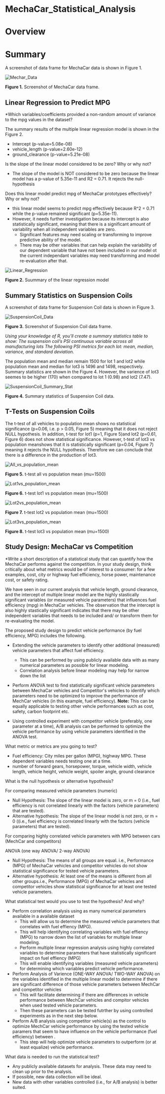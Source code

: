 # MechaCar_Statistical_Analysis

# Overview

# Summary

A screenshot of data frame for MechaCar data is shown in Figure 1. 

![Mechar_Data](/images/MechaCar-data.png)

**Figure 1.** Screenshot of MechaCar data frame.

## Linear Regression to Predict MPG

*Which variables/coefficients provided a non-random amount of variance to the mpg values in the dataset?

The summary results of the multiple linear regression model is shown in the Figure 2.

- Intercept (p-value=5.08e-08)
- vehicle_length (p-value=2.60e-12)
- ground_clearance (p-value=5.21e-08)


Is the slope of the linear model considered to be zero? Why or why not?
- The slope of the model is NOT considered to be zero because the linear model has a p-value of 5.35e-11 and R2 = 0.71. It rejects the null-hypothesis

Does this linear model predict mpg of MechaCar prototypes effectively? Why or why not?
- this linear model seems to predict mpg effectively because R^2 = 0.71 while the p-value remained significant (p=5.35e-11). 
- However, it needs further investigation because its intercept is also statistically significant, meaning that there is a significant amount of variability when all independent variables are zero. 
  - Significant features may need scaling or transforming to improve predictive ability of the model.
  - There may be other variables that can help explain the variability of our dependent variable that have not been included in our model ot the current independant variables may need transforming and model re-evaluation after that.  

![Linear_Regression](/images/lm-mpg_vehicle_param.png)

**Figure 2.** Suummary of the linear regression model 

## Summary Statistics on Suspension Coils

A screenshot of data frame for Suspension Coil data is shown in Figure 3. 

![SuspensionCoil_Data](/images/suspension-coil-data.png)

**Figure 3.** Screenshot of Suspension Coil data frame.


*Using your knowledge of R, you’ll create a summary statistics table to show:
The suspension coil’s PSI continuous variable across all manufacturing lots
The following PSI metrics for each lot: mean, median, variance, and standard deviation.*

The population mean and median remain 1500 for lot 1 and lot2 while population mean and median for lot3 is 1496 and 1498, respectively. Summary statistics are shown in the Figure 4. However, the varience of lot3 seemes to be higher (170) when compared to lot 1 (0.98) and lot2 (7.47).

![SuspensionCoil_Summary_Stat](/images/total-summary.png)

**Figure 4.** Summary statistics of Suspension Coil data.

## T-Tests on Suspension Coils

The t-test of all vehicles to population mean shows no statistical significance (p=0.06, i.e. p > 0.05, Figure 5) meaning that it does not reject NULL hypothesis. In addition, t-test for lot1 (p=1, Figure 5)and lot2 (p=0.61, Figure 6) does not show statistical significance. However, t-test of lot3 vs population meanshows that it is statistically significant (p=0.04, Figure 7) meaning it rejects the NULL hypothesis. Therefore we can conclude that there is a difference in the production of lot3. 

![All_vs_population_mean](/images/ttest-all-vs-popmean.png)

**Figure 5.** t-test all vs population mean (mu=1500)

![Lot1vs_population_mean](/images/ttest-lot1-vs-popmean.png)

**Figure 6.** t-test lot1 vs population mean (mu=1500)

![Lot2vs_population_mean](/images/ttest-lot2-vs-popmean.png)

**Figure 7.** t-test lot2 vs population mean (mu=1500)

![Lot3vs_population_mean](/images/ttest-lot3-vs-popmean.png)

**Figure 8.** t-test lot3 vs population mean (mu=1500)


## Study Design: MechaCar vs Competition

*Write a short description of a statistical study that can quantify how the MechaCar performs against the competition. In your study design, think critically about what metrics would be of interest to a consumer: for a few examples, cost, city or highway fuel efficiency, horse power, maintenance cost, or safety rating.

We have seen in our current analysis that vehicle length, ground clearance, and the intercept of multiple linear model are the highly stastically significant variables (or measured vehicle parameters) that influences fuel efficiency (mpg) in MechaCar vehicles. The observation that the intercept is also highly stastically significant indicates that there may be other independent variables that needs to be included and/ or transform them for re-evaluating the model.

The proposed study design to predict vehicle performance (by fuel efficiency, MPG) includes the following.
- Extending the vehicle parameters to identify other additional (measured) vehicle parameters that affect fuel efficiency.
  - This can be performed by using publicly available data with as many numerical parameters as possible for linear modeling.
  - Correlation analysis before linear modeling may help for narrow down the list

- Perform ANOVA test to find statistically significant vehicle parameters between MechaCar vehicles and Competitor's vehicles to identify which parameters need to be optimized to improve the performance of MechCar vehicles (in this example, fuel efficiency). **Note:** This can be equally applicable to testing other vehcle performances such as cost, safety, carbon footprint etc.

- Using controlled experiment with competitor vehicle (preferably, one parameter at a time), A/B analysis can be performed to optimize the vehicle performance by using vehicle parameters identified in the ANOVA test.

What metric or metrics are you going to test?
- Fuel efficiency: City miles per gallon (MPG), highway MPG. These dependent variables needs testing one at a time.
- number of forward gears, horsepower, torque, vehicle width, vehicle length, vehicle height, vehicle weight, spoiler angle, ground clearance

What is the null hypothesis or alternative hypothesis?

For comparing measured vehicle parameters (numeric)
- Null Hypothesis: The slope of the linear model is zero, or m = 0 (i.e., fuel efficiency is not correlated linearly with the factors (vehicle parameters) that are tested).
- Alternative hypothesis: The slope of the linear model is not zero, or m = 0 ((i.e., fuel efficiency is correlated linearly with the factors (vehicle parameters) that are tested).

For comparing highly correlated vehicle parameters with MPG between cars (MechCar and competitors)

ANOVA (one way ANOVA/ 2-way ANOVA)
- Null Hypothesis: The means of all groups are equal. i.e., Performance (MPG) of MechaCar vehicles and competitor vehicles do not show statistical significance for tested vehicle parameters. 
- Alternative hypothesis: At least one of the means is different from all other groups.i.e., Performance (MPG) of MechaCar vehicles and competitor vehicles show statistical significance for at least one tested vehicle parameters. 

What statistical test would you use to test the hypothesis? And why?
- Perform correlation analysis using as many numerical parameters available in a available dataset 
  - This will allow us to determine the measured vehicle parameters that correlates with fuel effiency (MPG).
  - This will help identifying correlating variables with fuel effiency (MPG) to narrow down the list of variables for multiple linear modeling. 
  - Perform multiple linear regression analysis using highly correlated variables to determine parameters that have statistically significant impact on fuel effiency (MPG)
  - This will enable identifying variables (measured vehicle parameters) for determining which variables predict vehicle performance. 
- Perform Analysis of Varience (ONE-WAY ANOVA/ TWO-WAY ANOVA) on the variables identified in the multiple linear model to determine if there are significant difference of those vehicle parameters between MechCar and competitor vehicles
  - This will facilitate determining if there are differences in vehicle performance between MechCar vehicles and compitor vehicles when used tested vehicle parameters. 
  - Then these parameters can be tested futrther by using controlled experiments as in the next step below. 
- Perform A/B analysis using competitor vehicle(s) as the control to optimize MechCar vehicle performance by using the tested vehicle paramers that seem to have influence on the vehicle performance (fuel efficiency) between .
    - This step will help optimize vehicle parameters to outperform (or at least equalize) vehicle performance.

What data is needed to run the statistical test?
- Any publicly available datasets for analysis. These data may need to clean up prior to the analysis.
- If possible, new data collection will be ideal. 
- New data with other variables controlled (i.e., for A/B analysis) is better suited.
